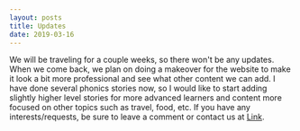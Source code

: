 ```yaml
---
layout: posts
title: Updates
date: 2019-03-16
---
```


We will be traveling for a couple weeks, so there won't be any updates. When we come back,
we plan on doing a makeover for the website to make it look a bit more professional and 
see what other content we can add. I have done several phonics stories now, so I would like
to start adding slightly higher level stories for more advanced learners and content more 
focused on other topics such as travel, food, etc. If you have any interests/requests, be
sure to leave a comment or contact us at [Link](https://www.tralinge.com/contact). 
